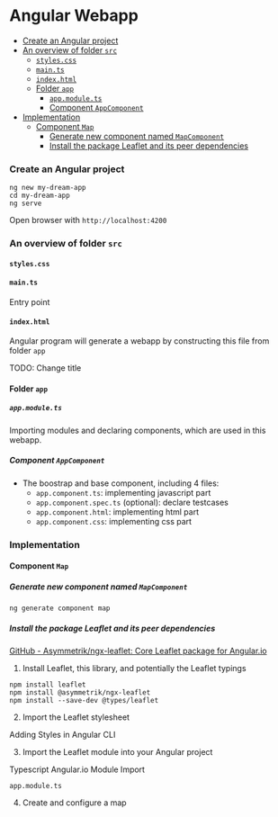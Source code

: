 # Angular Webapp

<!-- toc -->

- [Create an Angular project](#Create-an-Angular-project)
- [An overview of folder `src`](#An-overview-of-folder-src)
  * [`styles.css`](#stylescss)
  * [`main.ts`](#maints)
  * [`index.html`](#indexhtml)
  * [Folder `app`](#Folder-app)
    + [`app.module.ts`](#appmodulets)
    + [Component `AppComponent`](#Component-AppComponent)
- [Implementation](#Implementation)
  * [Component `Map`](#Component-Map)
    + [Generate new component named `MapComponent`](#Generate-new-component-named-MapComponent)
    + [Install the package Leaflet and its peer dependencies](#Install-the-package-Leaflet-and-its-peer-dependencies)

<!-- tocstop -->

### Create an Angular project

```
ng new my-dream-app
cd my-dream-app
ng serve
```

Open browser with `http://localhost:4200`

### An overview of folder `src`

#### `styles.css`

#### `main.ts`

Entry point

#### `index.html`

Angular program will generate a webapp by constructing this file from folder `app`

TODO: Change title

#### Folder `app`

##### `app.module.ts`

Importing modules and declaring components, which are used in this webapp.

##### Component `AppComponent`

- The boostrap and base component, including 4 files: 
  - `app.component.ts`: implementing javascript part
  - `app.component.spec.ts` (optional): declare testcases
  - `app.component.html`: implementing html part
  - `app.component.css`: implementing css part

### Implementation

#### Component `Map`

##### Generate new component named `MapComponent`

```
ng generate component map
```

##### Install the package Leaflet and its peer dependencies

[GitHub - Asymmetrik/ngx-leaflet: Core Leaflet package for Angular.io](https://github.com/Asymmetrik/ngx-leaflet)

1. Install Leaflet, this library, and potentially the Leaflet typings

```
npm install leaflet
npm install @asymmetrik/ngx-leaflet
npm install --save-dev @types/leaflet
```

2. Import the Leaflet stylesheet

Adding Styles in Angular CLI

3. Import the Leaflet module into your Angular project

Typescript Angular.io Module Import

`app.module.ts`

4. Create and configure a map


